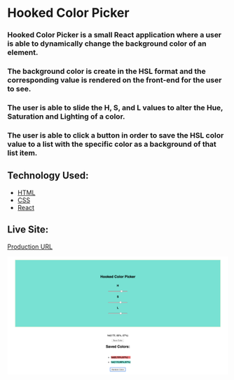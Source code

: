 # Hooked Color Picker

### Hooked Color Picker is a small React application where a user is able to dynamically change the background color of an element. 
### The background color is create in the HSL format and the corresponding value is rendered on the front-end for the user to see.
### The user is able to slide the H, S, and L values to alter the Hue, Saturation and Lighting of a color.
### The user is able to click a button in order to save the HSL color value to a list with the specific color as a background of that list item.

## Technology Used:
<!-- [HTML](https://html.com/) want to keep this commented as a reminder. -->
* [HTML](https://developer.mozilla.org/en-US/docs/Web/HTML)
* [CSS](https://developer.mozilla.org/en-US/docs/Web/CSS)
* [React](https://reactjs.org/)

## Live Site:
[Production URL](https://hooked-color-picker-garrettanderson.netlify.com)

![screenshot](src/images/React_Color_Picker_Screenshot.png)
<!-- /Users/GarrettGraham/sdg-projects/unit-ii/homework/hooked-color-picker/src/images/React_Color_Picker_Screenshot.png -->